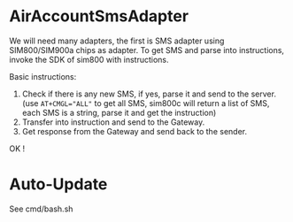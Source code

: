 # AirAccountSmsAdapter

We will need many adapters, the first is SMS adapter using SIM800/SIM900a chips as adapter.
To get SMS and parse into instructions, invoke the SDK of sim800 with instructions.

Basic instructions:
1. Check if there is any new SMS, if yes, parse it and send to the server.(use `AT+CMGL="ALL"` to get all SMS, sim800c will return a list of SMS, each SMS is a string, parse it and get the instruction)
2. Transfer into instruction and send to the Gateway.
3. Get response from the Gateway and send back to the sender.

OK !

# Auto-Update

See cmd/bash.sh
